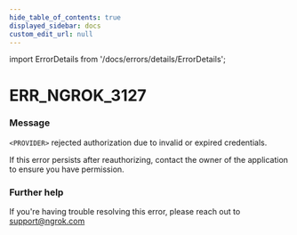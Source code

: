```yaml
---
hide_table_of_contents: true
displayed_sidebar: docs
custom_edit_url: null
---
```


import ErrorDetails from '/docs/errors/details/ErrorDetails';

# ERR_NGROK_3127

### Message
`<PROVIDER>` rejected authorization due to invalid or expired credentials.

If this error persists after reauthorizing, contact the owner of the application to ensure you have permission.

### Further help
If you're having trouble resolving this error, please reach out to [support@ngrok.com](mailto:support@ngrok.com?subject=Help%20with%20ERR_NGROK_3127)

<ErrorDetails error='err_ngrok_3127' />
